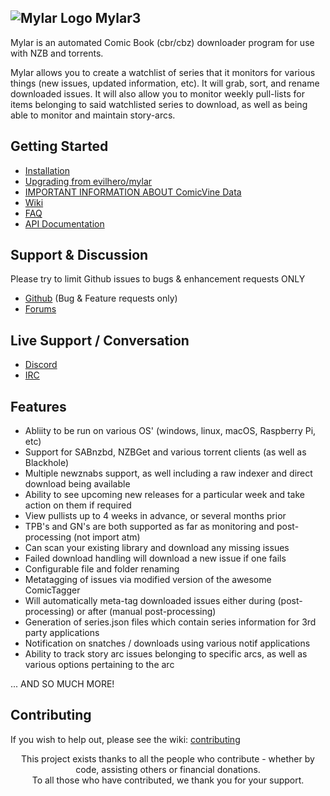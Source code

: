 ## ![Mylar Logo](https://github.com/mylar3/mylar3/blob/master/data/images/mylarlogo.png) Mylar3

Mylar is an automated Comic Book (cbr/cbz) downloader program for use with NZB and torrents.

Mylar allows you to create a watchlist of series that it monitors for various things (new issues, updated information, etc). It will grab, sort, and rename downloaded issues.
It will also allow you to monitor weekly pull-lists for items belonging to said watchlisted series to download, as well as being able to monitor and maintain story-arcs.

## Getting Started
- [Installation](https://github.com/mylar3/mylar3/wiki/Installation-Instructions)
- [Upgrading from evilhero/mylar](https://github.com/mylar3/mylar3/wiki/Upgrading-from-the-evilhero-version)
- [IMPORTANT INFORMATION ABOUT ComicVine Data](https://github.com/mylar3/mylar3/wiki/Where-Mylar-gets-the-metadata-from)
- [Wiki](https://github.com/mylar3/mylar3/wiki)
- [FAQ](https://github.com/mylar3/mylar3/wiki/FAQ)
- [API Documentation](https://github.com/mylar3/mylar3/wiki/API-Documentation)

## Support & Discussion
Please try to limit Github issues to bugs & enhancement requests ONLY
- [Github](https://github.com/mylar3/mylar3/issues) (Bug & Feature requests only)
- [Forums](https://forum.mylarcomics.com)

## Live Support / Conversation
- [Discord](https://discord.gg/6UG94R7E8T)
- [IRC](http://webchat.freenode.net/?channels=#mylar)

## Features
- Abliity to be run on various OS' (windows, linux, macOS, Raspberry Pi, etc)
- Support for SABnzbd, NZBGet and various torrent clients (as well as Blackhole)
- Multiple newznabs support, as well including a raw indexer and direct download being available
- Ability to see upcoming new releases for a particular week and take action on them if required
- View pullists up to 4 weeks in advance, or several months prior
- TPB's and GN's are both supported as far as monitoring and post-processing (not import atm)
- Can scan your existing library and download any missing issues
- Failed download handling will download a new issue if one fails
- Configurable file and folder renaming
- Metatagging of issues via modified version of the awesome ComicTagger 
- Will automatically meta-tag downloaded issues either during (post-processing) or after (manual post-processing)
- Generation of series.json files which contain series information for 3rd party applications
- Notification on snatches / downloads using various notif applications
- Ability to track story arc issues belonging to specific arcs, as well as various options pertaining to the arc

...
AND SO MUCH MORE!

## Contributing
If you wish to help out, please see the wiki: [contributing](https://github.com/mylar3/mylar3/wiki/Contributing)
 
<p align="center">This project exists thanks to all the people who contribute - whether by code, assisting others or financial donations.</br> 
To all those who have contributed, we thank you for your support.</p>
